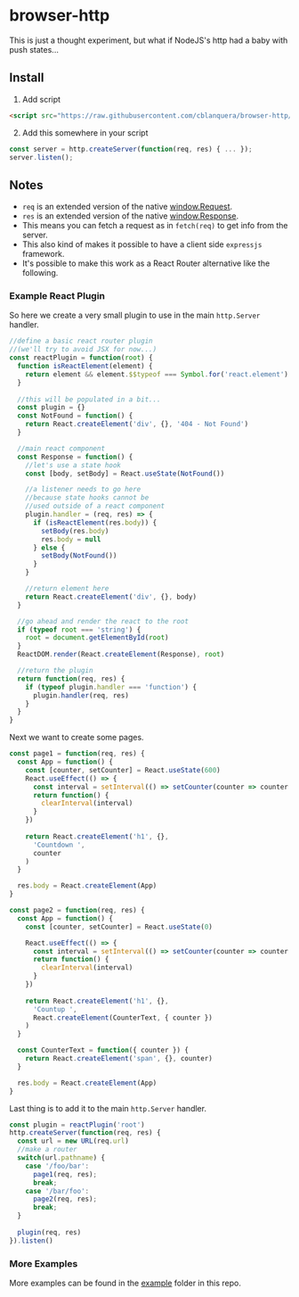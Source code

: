 # browser-http

This is just a thought experiment, but what if NodeJS's http had 
a baby with push states...

## Install

1. Add script

```html
<script src="https://raw.githubusercontent.com/cblanquera/browser-http/main/dist/browser-http.js"></script>
```

2. Add this somewhere in your script

```js
const server = http.createServer(function(req, res) { ... });
server.listen();
```

## Notes

 - `req` is an extended version of the native [window.Request](https://developer.mozilla.org/en-US/docs/Web/API/Request).
 - `res` is an extended version of the native [window.Response](https://developer.mozilla.org/en-US/docs/Web/API/Response).
 - This means you can fetch a request as in `fetch(req)` to get info from the server.
 - This also kind of makes it possible to have a client side `expressjs` framework.
 - It's possible to make this work as a React Router alternative like the following.

### Example React Plugin

So here we create a very small plugin to use in the main `http.Server` handler.

```js
//define a basic react router plugin
//(we'll try to avoid JSX for now...)
const reactPlugin = function(root) {
  function isReactElement(element) {
    return element && element.$$typeof === Symbol.for('react.element')
  }
  
  //this will be populated in a bit...
  const plugin = {}
  const NotFound = function() {
    return React.createElement('div', {}, '404 - Not Found')
  }

  //main react component
  const Response = function() {
    //let's use a state hook
    const [body, setBody] = React.useState(NotFound())

    //a listener needs to go here
    //because state hooks cannot be 
    //used outside of a react component
    plugin.handler = (req, res) => {
      if (isReactElement(res.body)) {
        setBody(res.body)
        res.body = null
      } else {
        setBody(NotFound())
      }
    }

    //return element here
    return React.createElement('div', {}, body)
  }

  //go ahead and render the react to the root
  if (typeof root === 'string') {
    root = document.getElementById(root)
  }
  ReactDOM.render(React.createElement(Response), root)

  //return the plugin
  return function(req, res) {
    if (typeof plugin.handler === 'function') {
      plugin.handler(req, res)
    }
  }
}
```

Next we want to create some pages.

```js
const page1 = function(req, res) {
  const App = function() {
    const [counter, setCounter] = React.useState(600)
    React.useEffect(() => {
      const interval = setInterval(() => setCounter(counter => counter - 1), 1000)
      return function() {
        clearInterval(interval)
      }
    })
    
    return React.createElement('h1', {}, 
      'Countdown ', 
      counter
    )
  }

  res.body = React.createElement(App)
}

const page2 = function(req, res) {
  const App = function() {
    const [counter, setCounter] = React.useState(0)

    React.useEffect(() => {
      const interval = setInterval(() => setCounter(counter => counter + 1), 1000)
      return function() {
        clearInterval(interval)
      }
    })
    
    return React.createElement('h1', {}, 
      'Countup ', 
      React.createElement(CounterText, { counter })
    )
  }

  const CounterText = function({ counter }) {
    return React.createElement('span', {}, counter)
  }

  res.body = React.createElement(App)
}
```

Last thing is to add it to the main `http.Server` handler.

```js
const plugin = reactPlugin('root')
http.createServer(function(req, res) {
  const url = new URL(req.url)
  //make a router
  switch(url.pathname) {
    case '/foo/bar':
      page1(req, res);
      break;
    case '/bar/foo':
      page2(req, res);
      break;
  }
  
  plugin(req, res)
}).listen()
```

### More Examples

More examples can be found in the [example](./examples) folder in this repo.